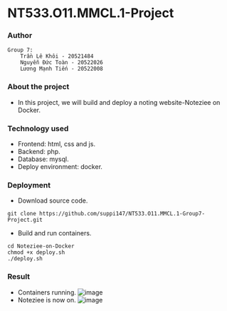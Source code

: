 # NT533.O11.MMCL.1-Project
### Author
    Group 7:
        Trần Lê Khôi - 20521484
        Nguyễn Đức Toàn - 20522026
        Lương Mạnh Tiến - 20522008
### About the project
- In this project, we will build and deploy a noting website-Noteziee on Docker.
### Technology used
- Frontend: html, css and js.
- Backend: php.
- Database: mysql.
- Deploy environment: docker.
### Deployment
- Download source code.
```
git clone https://github.com/suppi147/NT533.O11.MMCL.1-Group7-Project.git
```
- Build and run containers.
```
cd Noteziee-on-Docker
chmod +x deploy.sh
./deploy.sh
```
### Result
- Containers running.
![image](https://github.com/suppi147/NT533.O11.MMCL.1-Group7-Project/assets/75429369/7b187f7f-1495-4758-a336-143a36e9ea8e)
- Noteziee is now on.
![image](https://github.com/suppi147/NT533.O11.MMCL.1-Group7-Project/assets/97881547/442aa0f7-f71e-4951-beac-5fbe1e12e797)


